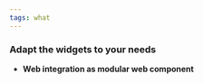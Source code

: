 ```yaml
---
tags: what
---
```


### Adapt the widgets to your needs

- **Web integration as modular web component**
